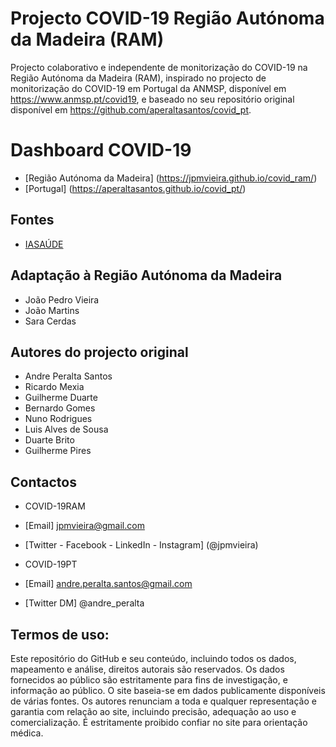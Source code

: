 # Projecto COVID-19 Região Autónoma da Madeira (RAM)
Projecto colaborativo e independente de monitorização do COVID-19 na Região Autónoma da Madeira (RAM), inspirado no projecto de monitorização do COVID-19 em Portugal da ANMSP, disponível em https://www.anmsp.pt/covid19, e baseado no seu repositório original disponível em https://github.com/aperaltasantos/covid_pt.   

# Dashboard COVID-19
- [Região Autónoma da Madeira] (https://jpmvieira.github.io/covid_ram/)
- [Portugal] (https://aperaltasantos.github.io/covid_pt/)

## Fontes 
- [IASAÚDE](https://www.covidmadeira.pt)

## Adaptação à Região Autónoma da Madeira
- João Pedro Vieira
- João Martins
- Sara Cerdas

## Autores do projecto original
- Andre Peralta Santos
- Ricardo Mexia
- Guilherme Duarte
- Bernardo Gomes
- Nuno Rodrigues
- Luis Alves de Sousa
- Duarte Brito
- Guilherme Pires

## Contactos
- COVID-19RAM
- [Email] jpmvieira@gmail.com
- [Twitter - Facebook - LinkedIn - Instagram] (@jpmvieira)

- COVID-19PT
- [Email] andre.peralta.santos@gmail.com
- [Twitter DM] @andre_peralta

## Termos de uso:
Este repositório do GitHub e seu conteúdo, incluindo todos os dados, mapeamento e análise, direitos autorais são reservados. Os dados fornecidos ao público são estritamente para fins de investigação, e informação ao público. O site baseia-se em dados publicamente disponíveis de várias fontes. Os autores renunciam a toda e qualquer representação e garantia com relação ao site, incluindo precisão, adequação ao uso e comercialização. É estritamente proibido confiar no site para orientação médica.
